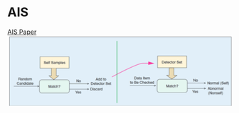 # AIS

[AIS Paper](https://www.researchgate.net/figure/The-basic-Negative-Selection-Algorithm-NSA-4-in-similar-to-any-two-step-supervised_fig1_350791763)
<img src="https://raw.githubusercontent.com/williamedwardhahn/AIS/main/Screenshot%202024-09-05%20172000.png" width = 700>
